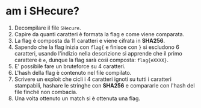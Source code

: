 # am i SHecure?

1. Decompilare il file `SHecure`.
2. Capire da quanti caratteri è formata la flag e come viene comparata.
3. La flag è composta da 11 caratteri e viene cifrata in **SHA256**.
4. Sapendo che la flag inizia con `flag{` e finisce con `}` si escludono 6 caratteri, usando l'indizio nella descrizione si apprende che il primo carattere è `e`, dunque la flag sarà così composta: `flag{eXXXX}`.
5. E' possibile fare un bruteforce su 4 caratteri.
6. L'hash della flag è contenuto nel file compilato.
7. Scrivere un exploit che cicli i 4 caratteri ignoti su tutti i caratteri stampabili, hashare le stringhe con **SHA256** e compararle con l'hash del file finché non combacia.
8. Una volta ottenuto un match si è ottenuta una flag.
